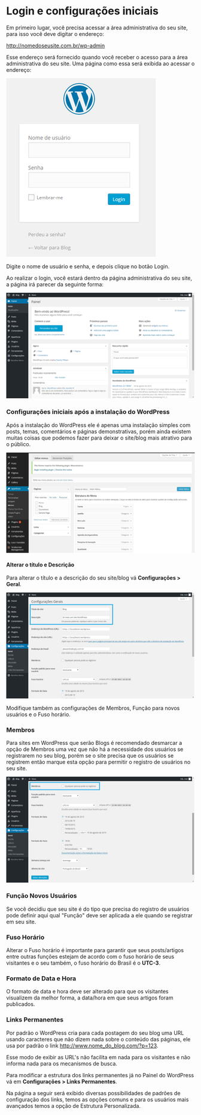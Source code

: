# Login e configurações iniciais

Em primeiro lugar, você precisa acessar a área administrativa do seu site, para isso você deve digitar o endereço:

http://nomedoseusite.com.br/wp-admin

Esse endereço será fornecido quando você receber o acesso para a área administrativa do seu site. Uma página como essa será exibida ao acessar o endereço:

![](wp_login.png)

Digite o nome de usuário e senha, e depois clique no botão Login.

Ao realizar o login, você estará dentro da página administrativa do seu site, a página irá parecer da seguinte forma:

![](wp_admin.png)

### Configurações iniciais após a instalação do WordPress

Após a instalação do WordPress ele é apenas uma instalação simples com posts, temas, comentários e páginas demonstrativas, porém ainda existem muitas coisas que podemos fazer para deixar o site/blog mais atrativo para o público.

![](menu.jpg)

#### Alterar o título e Descrição

Para alterar o título e a descrição do seu site/blog vá  **Configurações > Geral**.

![](wp_config_painel_1.png)

Modifique também as configurações de Membros, Função para novos usuários e o Fuso  horário.

### Membros

Para sites em WordPress que serão Blogs é recomendado desmarcar a opção de Membros uma vez que não há a necessidade dos usuários se registrarem no seu blog, porém se o site precisa que os usuários se registrem então marque esta opção para permitir o registro de usuários no seu site.

![](wp_config_painel_membros.png)

### Função Novos Usuários

Se você decidiu que seu site é do tipo que precisa do registro de usuários pode definir aqui qual "Função" deve ser aplicada a ele quando se registrar em seu site.

### Fuso Horário

Alterar o Fuso horário é importante para garantir que seus posts/artigos entre outras funções estejam de acordo  com o fuso horário de seus visitantes e o seu também, o fuso horário do Brasil é o **UTC-3**.

### Formato de Data e Hora

O formato de data e hora deve ser alterado para que os visitantes visualizem da melhor forma, a data/hora em que seus artigos foram publicados.

### Links Permanentes

Por padrão o WordPress cria para cada postagem do seu blog uma URL usando caracteres que não dizem nada sobre o conteúdo das páginas, ele usa por padrão o link http://www.nome_do_blog.com/?p=123.

Esse modo de exibir as URL's não facilita em nada para os visitantes e não informa nada para os mecanismos de busca.

Para modificar a estrutura dos links permanentes já no Painel do WordPress vá em **Configurações > Links Permanentes**.

Na página a seguir será exibido diversas possibilidades de padrões de configuração dos links, temos as opções comuns e para os usuários mais avançados temos a opção de Estrutura Personalizada.

